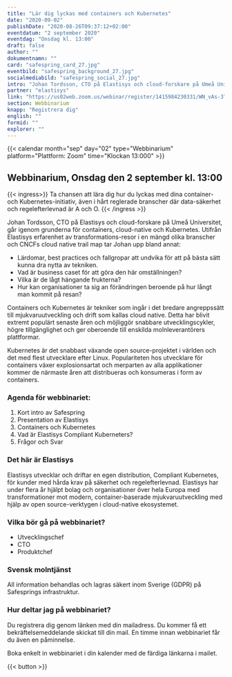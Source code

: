 ```yaml
---
title: "Lär dig lyckas med containers och Kubernetes"
date: "2020-09-02"
publishDate: "2020-08-26T09:37:12+02:00"
eventdatum: "2 september 2020"
eventdag: "Onsdag kl. 13:00"
draft: false
author: ""
dokumentnamn: ""
card: "safespring_card_27.jpg"
eventbild: "safespring_background_27.jpg"
socialmediabild: "safespring_social_27.jpg"
intro: "Johan Tordsson, CTO på Elastisys och cloud-forskare på Umeå Universitet, går igenom grunderna för containers, cloud-native och Kubernetes."
partner: "elastisys"
link: "https://us02web.zoom.us/webinar/register/1415984230331/WN_vAs-3TQ8Rg28UFTgf9DmTg"
section: Webbinarium
knapp: "Registrera dig"
english: ""
formid: ""
explorer: ""
---
```


{{< calendar month="sep" day="02" type="Webbinarium" platform="Plattform: Zoom" time="Klockan 13:000" >}}

## Webbinarium, Onsdag den 2 september kl. 13:00

{{< ingress>}}
Ta chansen att lära dig hur du lyckas med dina container- och Kubernetes-initiativ, även i hårt reglerade branscher där data-säkerhet och regelefterlevnad är A och O.
{{< /ingress >}}

Johan Tordsson, CTO på Elastisys och cloud-forskare på Umeå Universitet, går igenom grunderna för containers, cloud-native och Kubernetes. Utifrån Elastisys erfarenhet av transformations-resor i en mängd olika branscher och CNCFs cloud native trail map tar Johan upp bland annat:

- Lärdomar, best practices och fallgropar att undvika för att på bästa sätt kunna dra nytta av tekniken.
- Vad är business caset för att göra den här omställningen?
- Vilka är de lågt hängande frukterna?
- Hur kan organisationer ta sig an förändringen beroende på hur långt man kommit på resan?

Containers och Kubernetes är tekniker som ingår i det bredare angreppssätt till mjukvaruutveckling och drift som kallas cloud native. Detta har blivit extremt populärt senaste åren och möjliggör snabbare utvecklingscykler, högre tillgänglighet och ger oberoende till enskilda molnleverantörers plattformar.

Kubernetes är det snabbast växande open source-projektet i världen och det med flest utvecklare efter Linux. Populariteten hos utvecklare för containers växer explosionsartat och merparten av alla applikationer kommer de närmaste åren att distribueras och konsumeras i form av containers.

### Agenda för webbinariet:
1. Kort intro av Safespring
1. Presentation av Elastisys
1. Containers och Kubernetes
1. Vad är Elastisys Compliant Kuberneters?
1. Frågor och Svar

### Det här är Elastisys
Elastisys utvecklar och driftar en egen distribution, Compliant Kubernetes, för kunder med hårda krav på säkerhet och regelefterlevnad. Elastisys har under flera år hjälpt bolag och organisationer över hela Europa med transformationer mot modern, container-baserade mjukvaruutveckling med hjälp av open source-verktygen i cloud-native ekosystemet.

### Vilka bör gå på webbinariet?
- Utvecklingschef
- CTO
- Produktchef

### Svensk molntjänst
All information behandlas och lagras säkert inom Sverige (GDPR) på Safesprings infrastruktur.

### Hur deltar jag på webbinariet?
Du registrera dig genom länken med din mailadress. Du kommer få ett bekräftelsemeddelande skickat till din mail. En timme innan webbinariet får du även en påminnelse.

Boka enkelt in webbinariet i din kalender med de färdiga länkarna i mailet.

{{< button >}}
